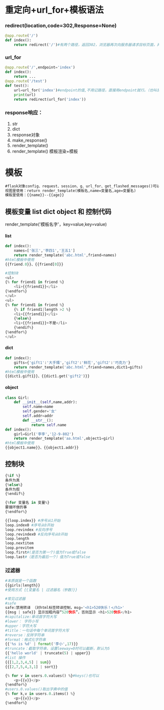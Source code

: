 # 重定向+url_for+模板语法

### redirect(location,code=302,Response=None)

```python
@app.route('/')
def index():
    return redirect('/')#有两个路径，返回302，浏览器再次向服务器请求目标页面，两次响应。
```

### url_for

```python
@app.route('/',endpoint='index')
def index():
    return ...
@app.route('/test')
def test():
    url=url_for('index')#endpoint的值,不用记路径，直接用endpoint就行。（也叫反向解析，通过名字找到路径，可配合蓝图使用）
    print(url)
    return redirect(url_for('index'))   
```

### response响应：

1. str
2. dict
3. response对象
4. make_response()
5. render_template()
6. render_template() 模板渲染+模板

#  模板

```html
#flask对象config、request、session、g、url_for、get_flashed_messages()可以在模板中使用
视图里使用：return render_template(模板名,name=变量名,age=变量名)
模板里使用：{{name}}--{{age}}
```



## 模板变量 list dict object 和 控制代码

render_template('模板名字'，key=value,key=value)

#### list

```python
def index():
    names=['张三','李四1','王五1']
    return render_template('abc.html',friend=names)
#html模板中使用
{{friend.0}}、{{friend[0]}}

#控制块
<ul>
{% for friend1 in friend %}
    <li>{{friend1}}</li>
{%endfor%}
</ul>
<ul>
{% for friend1 in friend %}
    {% if friend1|length >2 %}
    <li>{{friend1}}</li>
    {%else%}
    <li>{{friend1}}+不是</li>
    {%endif%}
{%endfor%}
</ul>
```

#### dict

```python
def index():
    gifts={'gift1':'大手镯','gift2':'鲜花','gift2':'巧克力'}
    return render_template('abc.html',friend=names,dict1=gifts)
#html模板中使用
{{dict1.gift1}}、{{dict1.get('gift2')}}
```

#### object

```python
class Girl:
    def __init__(self,name,addr):
        self.name=name
        self.gender='女'
        self.addr=addr
        def __str__():
            return self.name
def index():
    girl=Girl('李李','12-9-802')
    return render_template('aa.html',object1=girl)
#html模板中使用
{{object1.name}}、{{object1.addr}}
```



## 控制块

```python 
{%if %}
条件为真
{%else%}
条件为假
{%endif%}

{%for 变量名 in 变量%}
要循环做的事
{%endfor%}

{{loop.index}} #序号从1开始
loop.index0 #序号从0开始
loop.revindex #反向序号
loop.revindex0 #反向序号从0开始
loop.length
loop.nextitem
loop.previtem
loop.first#(是否为第一个)值为True或false
loop.last#（是否为最后一个）值为True或false
```

### 过滤器

```python
#本质就是一个函数
{{girls|length}}
#使用方式 {{变量名 | 过滤器名（参数）}}

#常见过滤器
#safe
safe:禁用转译 （对html标签转译控制，msg='<h1>520快乐！</h1>'
{{msg | safe}} 显示加粗内容“520快乐”，否则显示 <h1>520快乐</h1>
#capitalize:单词首字符大写
#lower： 字符小写
#upper：字符大写
#title：一句话中每个单词首字符大写
#reverse：反转字符串
#format：格式化字符串
{{'%s is %d' | format('李小',17)}}
#truncate：截取字符串，设置leeway=0时可以截断，默认为5
{{'hello world' | truncate(5) | upper}}
#list 操作
{{[1,2,3,4,5] | sum}}
{{[2,7,5,4,3,1] | sort}}

{% for v in users.0.values() %}#keys()也可以
    <p>{{v}}</p>
{%endfor%}
#users.0.values()取出字典中的值
{% for k,v in users.0.items() %}
    <p>{{v}}</p>
{%endfor%}

```





